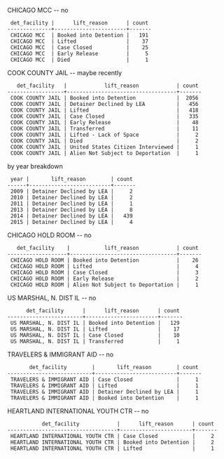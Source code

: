 CHICAGO MCC -- no

     det_facility |      lift_reason      | count
    --------------+-----------------------+-------
     CHICAGO MCC  | Booked into Detention |   191
     CHICAGO MCC  | Lifted                |    37
     CHICAGO MCC  | Case Closed           |    25
     CHICAGO MCC  | Early Release         |     5
     CHICAGO MCC  | Died                  |     1

COOK COUNTY JAIL -- maybe recently

       det_facility   |            lift_reason            | count
    ------------------+-----------------------------------+-------
     COOK COUNTY JAIL | Booked into Detention             |  2056
     COOK COUNTY JAIL | Detainer Declined by LEA          |   456
     COOK COUNTY JAIL | Lifted                            |   418
     COOK COUNTY JAIL | Case Closed                       |   335
     COOK COUNTY JAIL | Early Release                     |    48
     COOK COUNTY JAIL | Transferred                       |    11
     COOK COUNTY JAIL | Lifted - Lack of Space            |     2
     COOK COUNTY JAIL | Died                              |     2
     COOK COUNTY JAIL | United States Citizen Interviewed |     1
     COOK COUNTY JAIL | Alien Not Subject to Deportation  |     1

by year breakdown

     year |       lift_reason        | count
    ------+--------------------------+-------
     2009 | Detainer Declined by LEA |     2
     2010 | Detainer Declined by LEA |     2
     2011 | Detainer Declined by LEA |     1
     2013 | Detainer Declined by LEA |     8
     2014 | Detainer Declined by LEA |   439
     2015 | Detainer Declined by LEA |     4


CHICAGO HOLD ROOM -- no

       det_facility    |           lift_reason            | count
    -------------------+----------------------------------+-------
     CHICAGO HOLD ROOM | Booked into Detention            |    26
     CHICAGO HOLD ROOM | Lifted                           |     4
     CHICAGO HOLD ROOM | Case Closed                      |     3
     CHICAGO HOLD ROOM | Early Release                    |     2
     CHICAGO HOLD ROOM | Alien Not Subject to Deportation |     1

US MARSHAL, N. DIST IL -- no

          det_facility      |      lift_reason      | count
    ------------------------+-----------------------+-------
     US MARSHAL, N. DIST IL | Booked into Detention |   129
     US MARSHAL, N. DIST IL | Lifted                |    17
     US MARSHAL, N. DIST IL | Case Closed           |    10
     US MARSHAL, N. DIST IL | Transferred           |     1

TRAVELERS & IMMIGRANT AID -- no

           det_facility        |       lift_reason        | count
    ---------------------------+--------------------------+-------
     TRAVELERS & IMMIGRANT AID | Case Closed              |     1
     TRAVELERS & IMMIGRANT AID | Lifted                   |     1
     TRAVELERS & IMMIGRANT AID | Detainer Declined by LEA |     1
     TRAVELERS & IMMIGRANT AID | Booked into Detention    |     1

HEARTLAND INTERNATIONAL YOUTH CTR -- no

               det_facility            |      lift_reason      | count
    -----------------------------------+-----------------------+-------
     HEARTLAND INTERNATIONAL YOUTH CTR | Case Closed           |     2
     HEARTLAND INTERNATIONAL YOUTH CTR | Booked into Detention |     2
     HEARTLAND INTERNATIONAL YOUTH CTR | Lifted                |     1
